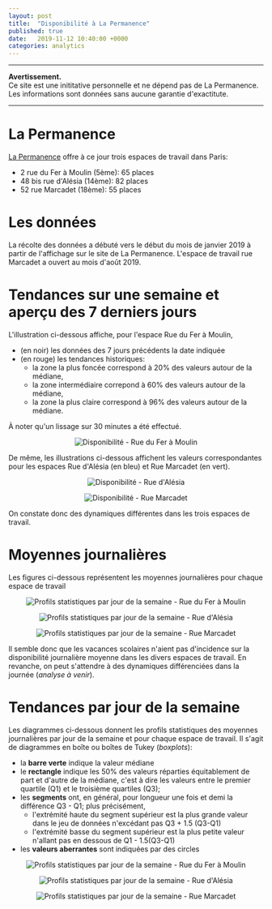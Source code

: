 ```yaml
---
layout: post
title:  "Disponibilité à La Permanence"
published: true
date:   2019-11-12 10:40:00 +0000
categories: analytics
---
```


---

**Avertissement.**  
Ce site est une inititative personnelle et ne dépend pas de La Permanence. Les informations sont données sans aucune garantie d'exactitute.

--- 

  
# La Permanence  

[La Permanence](https://www.la-permanence.com) offre à ce jour trois
espaces de travail dans Paris:  
- 2 rue du Fer à Moulin (5ème): 65 places  
- 48 bis rue d'Alésia (14ème): 82 places  
- 52 rue Marcadet (18ème): 55 places  

# Les données  
La récolte des données a débuté vers le début du mois de janvier 2019
à partir de l'affichage sur le site de La Permanence.  L'espace de
travail rue Marcadet a ouvert au mois d'août 2019.

# Tendances sur une semaine et aperçu des 7 derniers jours  

L'illustration ci-dessous affiche, pour l'espace Rue du Fer à Moulin,  
- (en noir) les données des 7 jours précédents la date indiquée
- (en rouge) les tendances historiques: 
  - la zone la plus foncée correspond à 20% des valeurs autour de la  médiane,
  - la zone intermédiaire correpond à 60% des valeurs autour de la  médiane,
  - la zone la  plus claire correspond à 96% des valeurs autour de la médiane.  

À noter qu'un lissage sur 30 minutes a été effectué.  

<p align="center"> <img
src="{{site.baseurl}}/assets/la-permanence/moulin-weekly-summary.png"
alt="Disponibilité - Rue du Fer à Moulin"/> </p>

De même, les illustrations ci-dessous affichent les valeurs
correspondantes pour les espaces Rue d'Alésia (en bleu) et Rue
Marcadet (en vert).  

<p align="center"> <img
src="{{site.baseurl}}/assets/la-permanence/alesia-weekly-summary.png"
alt="Disponibilité - Rue d'Alésia"/> </p>


<p align="center"> <img
src="{{site.baseurl}}/assets/la-permanence/marcadet-weekly-summary.png"
alt="Disponibilité - Rue Marcadet"/> </p>

On constate donc des dynamiques différentes dans les trois espaces de
travail.  



# Moyennes journalières  
Les figures ci-dessous représentent les moyennes journalières pour
chaque espace de travail

<p align="center"> <img
src="{{site.baseurl}}/assets/la-permanence/moulin-historical-daily-averages.png"
alt="Profils statistiques par jour de la semaine - Rue du Fer à Moulin"/> </p>

<p align="center"> <img
src="{{site.baseurl}}/assets/la-permanence/alesia-historical-daily-averages.png"
alt="Profils statistiques par jour de la semaine - Rue d'Alésia"/> </p>

<p align="center"> <img
src="{{site.baseurl}}/assets/la-permanence/marcadet-historical-daily-averages.png"
alt="Profils statistiques par jour de la semaine - Rue Marcadet"/> </p>


Il semble donc que les vacances scolaires n'aient pas d'incidence sur
la disponibilité journalière moyenne dans les divers espaces de
travail.  En revanche, on peut s'attendre à des dynamiques
différenciées dans la journée (*analyse à venir*).

# Tendances par jour de la semaine  
Les diagrammes ci-dessous donnent les profils statistiques des
moyennes journalières par jour de la semaine et pour chaque espace de
travail.  Il s'agit de diagrammes en boîte ou boîtes de Tukey
(*boxplots*):   
- la **barre verte** indique la valeur médiane  
- le **rectangle** indique les 50% des valeurs réparties équitablement de
  part et d'autre de la médiane, c'est à dire les valeurs entre le
  premier quartile (Q1) et le troisième quartiles (Q3);  
- les **segments** ont, en général, pour longueur une fois et demi la
  différence Q3 - Q1; plus précisément,
  - l'extrémité haute du segment supérieur est la plus grande valeur
  dans le jeu de données n'excédant pas Q3 + 1.5 (Q3-Q1)  
  - l'extrémité basse du segment supérieur est la plus petite valeur
  n'allant pas en dessous de Q1 - 1.5(Q3-Q1)  
- les **valeurs aberrantes** sont indiquées par des circles  


<p align="center"> <img src="{{site.baseurl}}/assets/la-permanence/moulin-boxplot-by-day-of-week.png"
alt="Profils statistiques par jour de la semaine - Rue du Fer à
Moulin"/> </p>

<p align="center"> <img
src="{{site.baseurl}}/assets/la-permanence/alesia-boxplot-by-day-of-week.png"
alt="Profils statistiques par jour de la semaine - Rue d'Alésia"/> </p>

<p align="center"> <img
src="{{site.baseurl}}/assets/la-permanence/marcadet-boxplot-by-day-of-week.png"
alt="Profils statistiques par jour de la semaine - Rue Marcadet"/> </p>
